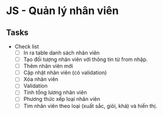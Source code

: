 # JS - Quản lý nhân viên

## Tasks

- Check list
  - [ ] In ra table danh sách nhân viên
  - [ ] Tạo đối tượng nhân viên với thông tin từ from nhập.
  - [ ] Thêm nhân viên mới
  - [ ] Cập nhật nhân viên (có validation)
  - [ ] Xóa nhân viên
  - [ ] Validation
  - [ ] Tính tổng lương nhân viên
  - [ ] Phương thức xếp loại nhân viên
  - [ ] Tìm nhân viên theo loại (xuất sắc, giỏi, khá) và hiển thị.
